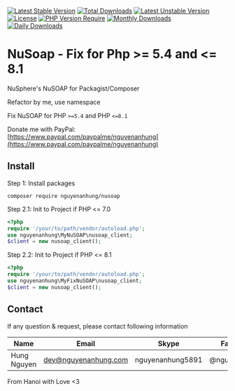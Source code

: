 [![Latest Stable Version](http://poser.pugx.org/nguyenanhung/nusoap/v)](https://packagist.org/packages/nguyenanhung/nusoap) [![Total Downloads](http://poser.pugx.org/nguyenanhung/nusoap/downloads)](https://packagist.org/packages/nguyenanhung/nusoap) [![Latest Unstable Version](http://poser.pugx.org/nguyenanhung/nusoap/v/unstable)](https://packagist.org/packages/nguyenanhung/nusoap) [![License](http://poser.pugx.org/nguyenanhung/nusoap/license)](https://packagist.org/packages/nguyenanhung/nusoap) [![PHP Version Require](http://poser.pugx.org/nguyenanhung/nusoap/require/php)](https://packagist.org/packages/nguyenanhung/nusoap) [![Monthly Downloads](http://poser.pugx.org/nguyenanhung/nusoap/d/monthly)](https://packagist.org/packages/nguyenanhung/nusoap) [![Daily Downloads](http://poser.pugx.org/nguyenanhung/nusoap/d/daily)](https://packagist.org/packages/nguyenanhung/nusoap)

# NuSoap - Fix for Php >= 5.4 and <= 8.1

NuSphere's NuSOAP for Packagist/Composer

Refactor by me, use namespace

Fix NuSOAP for PHP `>=5.4` and PHP `<=8.1`

Donate me with PayPal: [https://www.paypal.com/paypalme/nguyenanhung](https://www.paypal.com/paypalme/nguyenanhung)

## Install

Step 1: Install packages

```shell
composer require nguyenanhung/nusoap
```

Step 2.1: Init to Project if PHP <= 7.0

```php
<?php 
require '/your/to/path/vendor/autoload.php';
use nguyenanhung\MyNuSOAP\nusoap_client;
$client = new nusoap_client();
```

Step 2.2: Init to Project if PHP <= 8.1

```php
<?php 
require '/your/to/path/vendor/autoload.php';
use nguyenanhung\MyFixNuSOAP\nusoap_client;
$client = new nusoap_client();
```

## Contact

If any question & request, please contact following information

| Name        | Email                | Skype            | Facebook      |
| ----------- | -------------------- | ---------------- | ------------- |
| Hung Nguyen | dev@nguyenanhung.com | nguyenanhung5891 | @nguyenanhung |

From Hanoi with Love <3